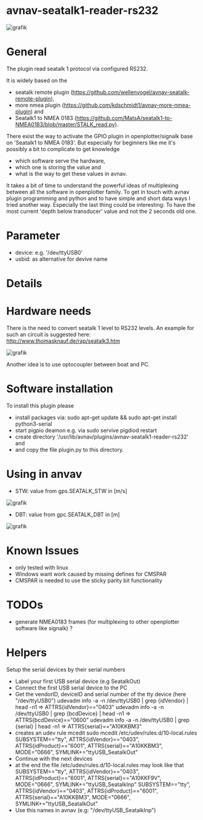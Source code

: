 # avnav-seatalk1-reader-rs232
![grafik](https://user-images.githubusercontent.com/98450191/153623654-01c26f56-17bb-4a65-a76a-2ed3d991d7aa.png)

# General

The plugin read seatalk 1 protocol via configured RS232.

It is widely based on the
- seatalk remote plugin (https://github.com/wellenvogel/avnav-seatalk-remote-plugin),
- more nmea plugin      (https://github.com/kdschmidt1/avnav-more-nmea-plugin) and
- Seatalk1 to NMEA 0183 (https://github.com/MatsA/seatalk1-to-NMEA0183/blob/master/STALK_read.py).

There exist the way to activate the GPIO plugin in openplotter/signalk base on 'Seatalk1 to NMEA 0183'.
But especially for beginners like me it's possibly a bit to complicate to get knowledge 
- which software serve the hardware, 
- which one is storing the value and 
- what is the way to get these values in avnav.

It takes a bit of time to understand the powerful ideas of multiplexing between all the software in openplotter family.
To get in touch with avnav plugin programming and python and to have simple and short data ways I tried another way.
Especially the last thing could be interesting: To have the most current 'depth below transducer' value and not the 2 seconds old one.

# Parameter

- device: e.g. '/dev/ttyUSB0'
- usbid: as alternative for devive name

# Details

# Hardware needs

There is the need to convert seatalk 1 level to RS232 levels.
An example for such an circuit is suggested here: http://www.thomasknauf.de/rap/seatalk3.htm

![grafik](https://user-images.githubusercontent.com/98450191/153572739-ca93722a-7c4f-4cb3-abc5-d087621b8b64.png)

Another idea is to use optocoupler between boat and PC.

# Software installation

To install this plugin please 
- install packages via: sudo apt-get update && sudo apt-get install python3-serial
- start pigpio deamon e.g. via sudo servive pigdiod restart
- create directory '/usr/lib/avnav/plugins/avnav-seatalk1-reader-rs232' and 
- and copy the file plugin.py to this directory.

# Using in anvav
- STW: value from gps.SEATALK_STW in [m/s]

![grafik](https://user-images.githubusercontent.com/98450191/153569250-92ccd43b-df36-41cf-88ca-6f6340052a29.png)

- DBT: value from gpc.SEATALK_DBT in [m]

![grafik](https://user-images.githubusercontent.com/98450191/153557342-b5453d97-4b93-4f32-a148-b5365c5bd431.png)

# Known Issues
- only tested with linux
- Windows want work caused by missing defines for CMSPAR
- CMSPAR is needed to use the sticky parity bit functionality

# TODOs
- generate NMEA0183 frames (for multiplexing to other openplotter software like signalk) ?

# Helpers
Setup the serial devices by their serial numbers
- Label your first USB serial device (e.g SeatalkOut)
- Connect the first USB serial device to the PC
- Get the vendorID, deviceID and serial number of the tty device (here "/dev/ttyUSB0")
   udevadm info -a -n /dev/ttyUSB0 | grep {idVendor} | head -n1  => ATTRS{idVendor}=="0403" 
   udevadm info -a -n /dev/ttyUSB0 | grep {bcdDevice} | head -n1 => ATTRS{bcdDevice}=="0600"
   udevadm info -a -n /dev/ttyUSB0 | grep {serial} | head -n1    => ATTRS{serial}=="A10KKBM3"
- creates an udev rule
  mcedit sudo mcedit /etc/udev/rules.d/10-local.rules
   SUBSYSTEM=="tty", ATTRS{idVendor}=="0403", ATTRS{idProduct}=="6001", ATTRS{serial}=="A10KKBM3", MODE="0666", SYMLINK+="ttyUSB_SeatalkOut"
- Continue with the next devices
- at the end the file /etc/udev/rules.d/10-local.rules may look like that
    SUBSYSTEM=="tty", ATTRS{idVendor}=="0403", ATTRS{idProduct}=="6001", ATTRS{serial}=="A10KKF9V", MODE="0666", SYMLINK+="ttyUSB_SeatalkInp"
    SUBSYSTEM=="tty", ATTRS{idVendor}=="0403", ATTRS{idProduct}=="6001", ATTRS{serial}=="A10KKBM3", MODE="0666", SYMLINK+="ttyUSB_SeatalkOut"
- Use this names in avnav (e.g: "/dev/ttyUSB_SeatalkInp")

